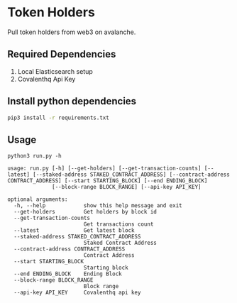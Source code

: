 # Token Holders
Pull token holders from web3 on avalanche.

## Required Dependencies
1. Local Elasticsearch setup
2. Covalenthq Api Key

## Install python dependencies 
```bash
pip3 install -r requirements.txt
```

## Usage
```
python3 run.py -h

usage: run.py [-h] [--get-holders] [--get-transaction-counts] [--latest] [--staked-address STAKED_CONTRACT_ADDRESS] [--contract-address CONTRACT_ADDRESS] [--start STARTING_BLOCK] [--end ENDING_BLOCK]
              [--block-range BLOCK_RANGE] [--api-key API_KEY]

optional arguments:
  -h, --help            show this help message and exit
  --get-holders         Get holders by block id
  --get-transaction-counts
                        Get transactions count
  --latest              Get latest block
  --staked-address STAKED_CONTRACT_ADDRESS
                        Staked Contract Address
  --contract-address CONTRACT_ADDRESS
                        Contract Address
  --start STARTING_BLOCK
                        Starting block
  --end ENDING_BLOCK    Ending Block
  --block-range BLOCK_RANGE
                        Block range
  --api-key API_KEY     Covalenthq api key
